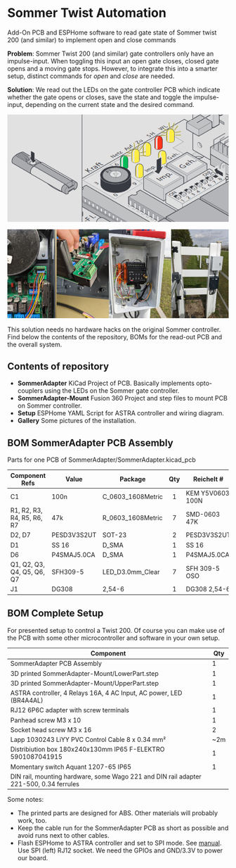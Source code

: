 # Sommer Twist Automation
 Add-On PCB and ESPHome software to read gate state of Sommer twist 200 (and similar) to implement open and close commands

**Problem**:  Sommer Twist 200 (and similar) gate controllers only have an impulse-input. When toggling this input an open gate closes, closed gate opens and a moving gate stops. 
However, to integrate this into a smarter setup, distinct commands for _open_ and _close_ are needed. 

**Solution**: We read out the LEDs on the gate controller PCB which indicate whether the gate opens or closes, save the state and toggle the impulse-input, depending on the current state and the desired command. 

![Image of adapter](Gallery/manualLEDs.png)

![Image of adapter](Gallery/overview.png)


This solution needs no hardware hacks on the original Sommer controller. 
Find below the contents of the repository, BOMs for the read-out PCB and the overall system. 

## Contents of repository
* **SommerAdapter** KiCad Project of PCB. Basically implements opto-couplers using the LEDs on the Sommer gate controller. 
* **SommerAdapter-Mount** Fusion 360 Project and step files to mount PCB on Sommer controller. 
* **Setup** ESPHome YAML Script for ASTRA controller and wiring diagram. 
* **Gallery** Some pictures of the installation. 

## BOM SommerAdapter PCB Assembly

Parts for one PCB of SommerAdapter/SommerAdapter.kicad_pcb

Component Refs | Value      | Package | Qty | Reichelt #
-------------- | ---------- | ------- | :-: | ------------
C1 |	100n |	C_0603_1608Metric |	1 | KEM Y5V0603 100N 
R1, R2, R3, R4, R5, R6, R7 |	47k |	R_0603_1608Metric |	7 | SMD-0603 47K
D2, D7 |	PESD3V3S2UT | 	SOT-23 |	2 | PESD3V3S2UT 
D1 |	SS 16 |	D_SMA |	1 | SS 16 
D6 |	P4SMAJ5.0CA |	D_SMA |	1 | P4SMAJ5.0CA 
Q1, Q2, Q3, Q4, Q5, Q6, Q7 |	SFH309-5 |	LED_D3.0mm_Clear |	7 | SFH 309-5 OSO 
J1 |	DG308 | 2,54-6 | 1 | DG308 2,54-6 


## BOM Complete Setup

For presented setup to control a Twist 200. Of course you can make use of the PCB with some other microcontroller and software in your own setup. 

Component | Qty
-------------- | ---------- 
SommerAdapter PCB Assembly |	1
3D printed SommerAdapter-Mount/LowerPart.step  |	1
3D printed SommerAdapter-Mount/UpperPart.step  |	1
ASTRA controller, 4 Relays 16A, 4 AC Input, AC power, LED (BR4A4AL)  |	1
RJ12 6P6C adapter with screw terminals |	1
Panhead screw M3 x 10 |	1
Socket head screw M3 x 16 | 2
Lapp 1030243 LiYY PVC Control Cable 8 x 0.34 mm² |	~2m
Distribiution box 180x240x130mm IP65 F-ELEKTRO 5901087041915 |	1
Momentary switch Aquant 1207-65 IP65 |	1
DIN rail, mounting hardware, some Wago 221 and DIN rail adapter 221-500, 0.34 ferrules  | 

Some notes:
* The printed parts are designed for ABS. Other materials will probably work, too. 
* Keep the cable run for the SommerAdapter PCB as short as possible and avoid runs next to other cables. 
* Flash ESPHome to ASTRA controller and set to SPI mode. See [manual](https://templates.blakadder.com/assets/ASTRA_controller.pdf). Use SPI (left) RJ12 socket. We need the GPIOs and GND/3.3V to power our board. 
